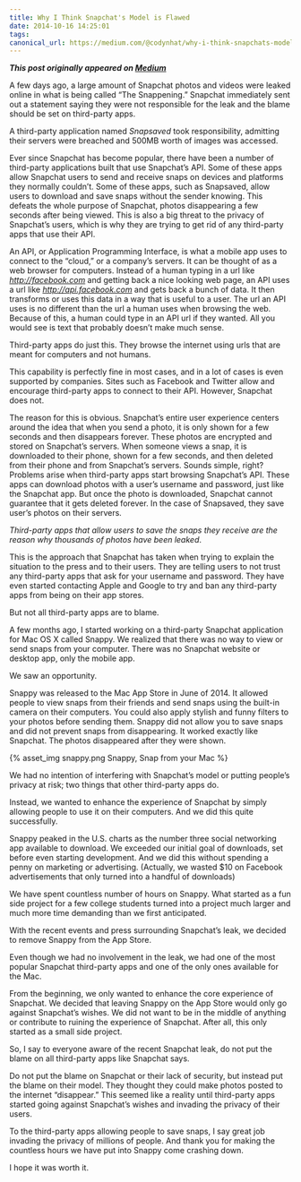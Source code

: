 ```yaml
---
title: Why I Think Snapchat's Model is Flawed
date: 2014-10-16 14:25:01
tags:
canonical_url: https://medium.com/@codynhat/why-i-think-snapchats-model-is-flawed-c50998ffd590
---
```


***This post originally appeared on [Medium](https://medium.com/@codynhat/why-i-think-snapchats-model-is-flawed-c50998ffd590)***

A few days ago, a large amount of Snapchat photos and videos were leaked online in what is being called “The Snappening.” Snapchat immediately sent out a statement saying they were not responsible for the leak and the blame should be set on third-party apps.

A third-party application named *Snapsaved* took responsibility, admitting their servers were breached and 500MB worth of images was accessed.

Ever since Snapchat has become popular, there have been a number of third-party applications built that use Snapchat’s API. Some of these apps allow Snapchat users to send and receive snaps on devices and platforms they normally couldn’t. Some of these apps, such as Snapsaved, allow users to download and save snaps without the sender knowing. This defeats the whole purpose of Snapchat, photos disappearing a few seconds after being viewed. This is also a big threat to the privacy of Snapchat’s users, which is why they are trying to get rid of any third-party apps that use their API.

An API, or Application Programming Interface, is what a mobile app uses to connect to the “cloud,” or a company’s servers. It can be thought of as a web browser for computers. Instead of a human typing in a url like *http://facebook.com* and getting back a nice looking web page, an API uses a url like *http://api.facebook.com* and gets back a bunch of data. It then transforms or uses this data in a way that is useful to a user. The url an API uses is no different than the url a human uses when browsing the web. Because of this, a human could type in an API url if they wanted. All you would see is text that probably doesn’t make much sense.

Third-party apps do just this. They browse the internet using urls that are meant for computers and not humans.

This capability is perfectly fine in most cases, and in a lot of cases is even supported by companies. Sites such as Facebook and Twitter allow and encourage third-party apps to connect to their API. However, Snapchat does not.

The reason for this is obvious. Snapchat’s entire user experience centers around the idea that when you send a photo, it is only shown for a few seconds and then disappears forever. These photos are encrypted and stored on Snapchat’s servers. When someone views a snap, it is downloaded to their phone, shown for a few seconds, and then deleted from their phone and from Snapchat’s servers. Sounds simple, right? Problems arise when third-party apps start browsing Snapchat’s API. These apps can download photos with a user’s username and password, just like the Snapchat app. But once the photo is downloaded, Snapchat cannot guarantee that it gets deleted forever. In the case of Snapsaved, they save user’s photos on their servers.

*Third-party apps that allow users to save the snaps they receive are the reason why thousands of photos have been leaked*.

This is the approach that Snapchat has taken when trying to explain the situation to the press and to their users. They are telling users to not trust any third-party apps that ask for your username and password. They have even started contacting Apple and Google to try and ban any third-party apps from being on their app stores.

But not all third-party apps are to blame.

A few months ago, I started working on a third-party Snapchat application for Mac OS X called Snappy. We realized that there was no way to view or send snaps from your computer. There was no Snapchat website or desktop app, only the mobile app.

We saw an opportunity.

Snappy was released to the Mac App Store in June of 2014. It allowed people to view snaps from their friends and send snaps using the built-in camera on their computers. You could also apply stylish and funny filters to your photos before sending them. Snappy did not allow you to save snaps and did not prevent snaps from disappearing. It worked exactly like Snapchat. The photos disappeared after they were shown.

{% asset_img snappy.png Snappy, Snap from your Mac %}

We had no intention of interfering with Snapchat’s model or putting people’s privacy at risk; two things that other third-party apps do.

Instead, we wanted to enhance the experience of Snapchat by simply allowing people to use it on their computers. And we did this quite successfully.

Snappy peaked in the U.S. charts as the number three social networking app available to download. We exceeded our initial goal of downloads, set before even starting development. And we did this without spending a penny on marketing or advertising. (Actually, we wasted $10 on Facebook advertisements that only turned into a handful of downloads)

We have spent countless number of hours on Snappy. What started as a fun side project for a few college students turned into a project much larger and much more time demanding than we first anticipated.

With the recent events and press surrounding Snapchat’s leak, we decided to remove Snappy from the App Store.

Even though we had no involvement in the leak, we had one of the most popular Snapchat third-party apps and one of the only ones available for the Mac.

From the beginning, we only wanted to enhance the core experience of Snapchat. We decided that leaving Snappy on the App Store would only go against Snapchat’s wishes. We did not want to be in the middle of anything or contribute to ruining the experience of Snapchat. After all, this only started as a small side project.

So, I say to everyone aware of the recent Snapchat leak, do not put the blame on all third-party apps like Snapchat says.

Do not put the blame on Snapchat or their lack of security, but instead put the blame on their model. They thought they could make photos posted to the internet “disappear.” This seemed like a reality until third-party apps started going against Snapchat’s wishes and invading the privacy of their users.

To the third-party apps allowing people to save snaps, I say great job invading the privacy of millions of people. And thank you for making the countless hours we have put into Snappy come crashing down.

I hope it was worth it.

